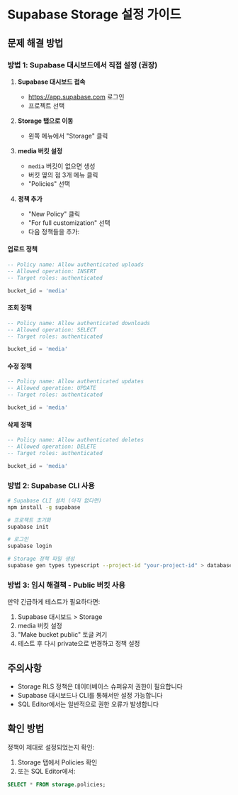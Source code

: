 # Supabase Storage 설정 가이드

## 문제 해결 방법

### 방법 1: Supabase 대시보드에서 직접 설정 (권장)

1. **Supabase 대시보드 접속**
   - https://app.supabase.com 로그인
   - 프로젝트 선택

2. **Storage 탭으로 이동**
   - 왼쪽 메뉴에서 "Storage" 클릭

3. **media 버킷 설정**
   - `media` 버킷이 없으면 생성
   - 버킷 옆의 점 3개 메뉴 클릭
   - "Policies" 선택

4. **정책 추가**
   - "New Policy" 클릭
   - "For full customization" 선택
   - 다음 정책들을 추가:

#### 업로드 정책
```sql
-- Policy name: Allow authenticated uploads
-- Allowed operation: INSERT
-- Target roles: authenticated

bucket_id = 'media'
```

#### 조회 정책
```sql
-- Policy name: Allow authenticated downloads
-- Allowed operation: SELECT
-- Target roles: authenticated

bucket_id = 'media'
```

#### 수정 정책
```sql
-- Policy name: Allow authenticated updates
-- Allowed operation: UPDATE
-- Target roles: authenticated

bucket_id = 'media'
```

#### 삭제 정책
```sql
-- Policy name: Allow authenticated deletes
-- Allowed operation: DELETE
-- Target roles: authenticated

bucket_id = 'media'
```

### 방법 2: Supabase CLI 사용

```bash
# Supabase CLI 설치 (아직 없다면)
npm install -g supabase

# 프로젝트 초기화
supabase init

# 로그인
supabase login

# Storage 정책 파일 생성
supabase gen types typescript --project-id "your-project-id" > database.types.ts
```

### 방법 3: 임시 해결책 - Public 버킷 사용

만약 긴급하게 테스트가 필요하다면:

1. Supabase 대시보드 > Storage
2. media 버킷 설정
3. "Make bucket public" 토글 켜기
4. 테스트 후 다시 private으로 변경하고 정책 설정

## 주의사항

- Storage RLS 정책은 데이터베이스 슈퍼유저 권한이 필요합니다
- Supabase 대시보드나 CLI를 통해서만 설정 가능합니다
- SQL Editor에서는 일반적으로 권한 오류가 발생합니다

## 확인 방법

정책이 제대로 설정되었는지 확인:

1. Storage 탭에서 Policies 확인
2. 또는 SQL Editor에서:
```sql
SELECT * FROM storage.policies;
```
